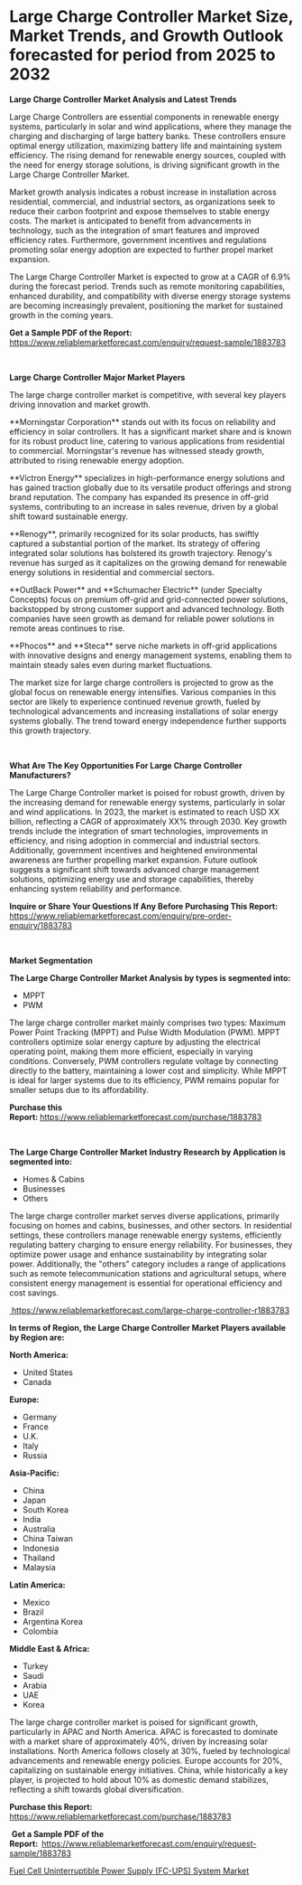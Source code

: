 <p><h1>Large Charge Controller Market Size, Market Trends, and Growth Outlook forecasted for period from 2025 to 2032</h1></p><p><strong>Large Charge Controller Market Analysis and Latest Trends</strong></p>
<p><p>Large Charge Controllers are essential components in renewable energy systems, particularly in solar and wind applications, where they manage the charging and discharging of large battery banks. These controllers ensure optimal energy utilization, maximizing battery life and maintaining system efficiency. The rising demand for renewable energy sources, coupled with the need for energy storage solutions, is driving significant growth in the Large Charge Controller Market.</p><p>Market growth analysis indicates a robust increase in installation across residential, commercial, and industrial sectors, as organizations seek to reduce their carbon footprint and expose themselves to stable energy costs. The market is anticipated to benefit from advancements in technology, such as the integration of smart features and improved efficiency rates. Furthermore, government incentives and regulations promoting solar energy adoption are expected to further propel market expansion.</p><p>The Large Charge Controller Market is expected to grow at a CAGR of 6.9% during the forecast period. Trends such as remote monitoring capabilities, enhanced durability, and compatibility with diverse energy storage systems are becoming increasingly prevalent, positioning the market for sustained growth in the coming years.</p></p>
<p><strong>Get a Sample PDF of the Report:&nbsp;</strong> <a href="https://www.reliablemarketforecast.com/enquiry/request-sample/1883783?utm_campaign=2280&utm_medium=2&utm_source=Github&utm_content=ia&utm_term=14022025&utm_id=large-charge-controller">https://www.reliablemarketforecast.com/enquiry/request-sample/1883783</a></p>
<p>&nbsp;</p>
<p><strong>Large Charge Controller Major Market Players</strong></p>
<p><p>The large charge controller market is competitive, with several key players driving innovation and market growth. </p><p>**Morningstar Corporation** stands out with its focus on reliability and efficiency in solar controllers. It has a significant market share and is known for its robust product line, catering to various applications from residential to commercial. Morningstar's revenue has witnessed steady growth, attributed to rising renewable energy adoption.</p><p>**Victron Energy** specializes in high-performance energy solutions and has gained traction globally due to its versatile product offerings and strong brand reputation. The company has expanded its presence in off-grid systems, contributing to an increase in sales revenue, driven by a global shift toward sustainable energy.</p><p>**Renogy**, primarily recognized for its solar products, has swiftly captured a substantial portion of the market. Its strategy of offering integrated solar solutions has bolstered its growth trajectory. Renogy's revenue has surged as it capitalizes on the growing demand for renewable energy solutions in residential and commercial sectors.</p><p>**OutBack Power** and **Schumacher Electric** (under Specialty Concepts) focus on premium off-grid and grid-connected power solutions, backstopped by strong customer support and advanced technology. Both companies have seen growth as demand for reliable power solutions in remote areas continues to rise.</p><p>**Phocos** and **Steca** serve niche markets in off-grid applications with innovative designs and energy management systems, enabling them to maintain steady sales even during market fluctuations.</p><p>The market size for large charge controllers is projected to grow as the global focus on renewable energy intensifies. Various companies in this sector are likely to experience continued revenue growth, fueled by technological advancements and increasing installations of solar energy systems globally. The trend toward energy independence further supports this growth trajectory.</p></p>
<p>&nbsp;</p>
<p><strong>What Are The Key Opportunities For Large Charge Controller Manufacturers?</strong></p>
<p><p>The Large Charge Controller market is poised for robust growth, driven by the increasing demand for renewable energy systems, particularly in solar and wind applications. In 2023, the market is estimated to reach USD XX billion, reflecting a CAGR of approximately XX% through 2030. Key growth trends include the integration of smart technologies, improvements in efficiency, and rising adoption in commercial and industrial sectors. Additionally, government incentives and heightened environmental awareness are further propelling market expansion. Future outlook suggests a significant shift towards advanced charge management solutions, optimizing energy use and storage capabilities, thereby enhancing system reliability and performance.</p></p>
<p><strong>Inquire or Share Your Questions If Any Before Purchasing This Report:</strong> <a href="https://www.reliablemarketforecast.com/enquiry/pre-order-enquiry/1883783?utm_campaign=2280&utm_medium=2&utm_source=Github&utm_content=ia&utm_term=14022025&utm_id=large-charge-controller">https://www.reliablemarketforecast.com/enquiry/pre-order-enquiry/1883783</a></p>
<p>&nbsp;</p>
<p><strong>Market Segmentation</strong></p>
<p><strong>The Large Charge Controller Market Analysis by types is segmented into:</strong></p>
<p><ul><li>MPPT</li><li>PWM</li></ul></p>
<p><p>The large charge controller market mainly comprises two types: Maximum Power Point Tracking (MPPT) and Pulse Width Modulation (PWM). MPPT controllers optimize solar energy capture by adjusting the electrical operating point, making them more efficient, especially in varying conditions. Conversely, PWM controllers regulate voltage by connecting directly to the battery, maintaining a lower cost and simplicity. While MPPT is ideal for larger systems due to its efficiency, PWM remains popular for smaller setups due to its affordability.</p></p>
<p><strong>Purchase this Report:&nbsp;</strong><a href="https://www.reliablemarketforecast.com/purchase/1883783?utm_campaign=2280&utm_medium=2&utm_source=Github&utm_content=ia&utm_term=14022025&utm_id=large-charge-controller">https://www.reliablemarketforecast.com/purchase/1883783</a></p>
<p>&nbsp;</p>
<p><strong>The Large Charge Controller Market Industry Research by Application is segmented into:</strong></p>
<p><ul><li>Homes & Cabins</li><li>Businesses</li><li>Others</li></ul></p>
<p><p>The large charge controller market serves diverse applications, primarily focusing on homes and cabins, businesses, and other sectors. In residential settings, these controllers manage renewable energy systems, efficiently regulating battery charging to ensure energy reliability. For businesses, they optimize power usage and enhance sustainability by integrating solar power. Additionally, the "others" category includes a range of applications such as remote telecommunication stations and agricultural setups, where consistent energy management is essential for operational efficiency and cost savings.</p></p>
<p><a href="https://www.reliablemarketforecast.com/large-charge-controller-r1883783?utm_campaign=2280&utm_medium=2&utm_source=Github&utm_content=ia&utm_term=14022025&utm_id=large-charge-controller">&nbsp;https://www.reliablemarketforecast.com/large-charge-controller-r1883783</a></p>
<p><strong>In terms of Region, the Large Charge Controller Market Players available by Region are:</strong></p>
<p>
    <p> <strong> North America: </strong>
        <ul>
            <li>United States</li>
            <li>Canada</li>
        </ul>
        </p> 
    <p> <strong> Europe: </strong>
        <ul>
            <li>Germany</li>
            <li>France</li>
            <li>U.K.</li>
            <li>Italy</li>
            <li>Russia</li>
        </ul>
        </p> 
    <p> <strong> Asia-Pacific: </strong>
        <ul>
            <li>China</li>
            <li>Japan</li>
            <li>South Korea</li>
            <li>India</li>
            <li>Australia</li>
            <li>China Taiwan</li>
            <li>Indonesia</li>
            <li>Thailand</li>
            <li>Malaysia</li>
        </ul>
        </p> 
    <p> <strong> Latin America: </strong>
        <ul>
            <li>Mexico</li>
            <li>Brazil</li>
            <li>Argentina Korea</li>
            <li>Colombia</li>
        </ul>
        </p> 
    <p> <strong> Middle East & Africa: </strong>
        <ul>
            <li>Turkey</li>
            <li>Saudi</li>
            <li>Arabia</li>
            <li>UAE</li>
            <li>Korea</li>
        </ul>
    </p>
    </p>
<p><p>The large charge controller market is poised for significant growth, particularly in APAC and North America. APAC is forecasted to dominate with a market share of approximately 40%, driven by increasing solar installations. North America follows closely at 30%, fueled by technological advancements and renewable energy policies. Europe accounts for 20%, capitalizing on sustainable energy initiatives. China, while historically a key player, is projected to hold about 10% as domestic demand stabilizes, reflecting a shift towards global diversification.</p></p>
<p><strong>Purchase this Report: </strong><a href="https://www.reliablemarketforecast.com/purchase/1883783?utm_campaign=2280&utm_medium=2&utm_source=Github&utm_content=ia&utm_term=14022025&utm_id=large-charge-controller">https://www.reliablemarketforecast.com/purchase/1883783</a></p>
<p>&nbsp;<strong>Get a Sample PDF of the Report:&nbsp;&nbsp;</strong><a href="https://www.reliablemarketforecast.com/enquiry/request-sample/1883783?utm_campaign=2280&utm_medium=2&utm_source=Github&utm_content=ia&utm_term=14022025&utm_id=large-charge-controller">https://www.reliablemarketforecast.com/enquiry/request-sample/1883783</a></p>
<p><strong></strong></p>
<p><p><a href="https://github.com/pearlinewhite4692/Market-Research-Report-List-1/blob/main/fuel-cell-uninterruptible-power-supply-fc-ups-system-market.md?utm_campaign=2280&utm_medium=2&utm_source=Github&utm_content=ia&utm_term=14022025&utm_id=large-charge-controller">Fuel Cell Uninterruptible Power Supply (FC-UPS) System Market</a></p></p>